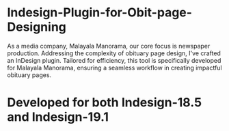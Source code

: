 # Indesign-Plugin-for-Obit-page-Designing
As a media company, Malayala Manorama, our core focus is newspaper production. Addressing the complexity of obituary page design, I've crafted an InDesign plugin. Tailored for efficiency, this tool is specifically developed for Malayala Manorama, ensuring a seamless workflow in creating impactful obituary pages.
# Developed for both Indesign-18.5 and Indesign-19.1
